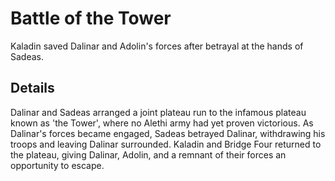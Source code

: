 # Battle of the Tower
Kaladin saved Dalinar and Adolin's forces after betrayal at the hands of Sadeas.

## Details
Dalinar and Sadeas arranged a joint plateau run to the infamous plateau known as 'the Tower', where no Alethi army had yet proven victorious. As Dalinar's forces became engaged, Sadeas betrayed Dalinar, withdrawing his troops and leaving Dalinar surrounded. Kaladin and Bridge Four returned to the plateau, giving Dalinar, Adolin, and a remnant of their forces an opportunity to escape.
